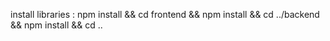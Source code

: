 install libraries : npm install && cd frontend && npm install && cd ../backend && npm install && cd ..